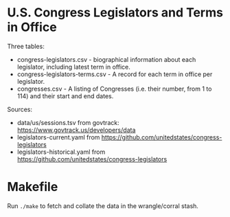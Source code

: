 # U.S. Congress Legislators and Terms in Office

Three tables:

- congress-legislators.csv - biographical information about each legislator, including latest term in office.
- congress-legislators-terms.csv - A record for each term in office per legislator.
- congresses.csv - A listing of Congresses (i.e. their number, from 1 to 114) and their start and end dates.


Sources:

- data/us/sessions.tsv from govtrack: https://www.govtrack.us/developers/data
- legislators-current.yaml from https://github.com/unitedstates/congress-legislators
- legislators-historical.yaml from https://github.com/unitedstates/congress-legislators


# Makefile

Run `./make` to fetch and collate the data in the wrangle/corral stash.
